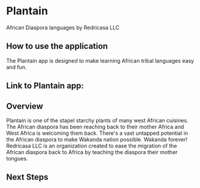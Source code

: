 # Plantain
African Diaspora languages by Redricasa LLC
## How to use the application
The Plantain app is designed to make learning African tribal languages easy and fun.
## Link to Plantain app: 
## Overview
Plantain is one of the stapel starchy plants of many west African cuisines. 
The African diaspora has been reaching back to their mother Africa and West Africa is welcoming them back. There's a vast untapped potential in the African diaspora to make Wakanda nation possible. Wakanda forever! 
Redricasa LLC is an organization created to ease the migration of the African diaspora back to Africa by teaching the diaspora their mother tongues. 

## Next Steps